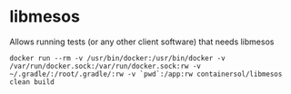 # libmesos
Allows running tests (or any other client software) that needs libmesos
```
docker run --rm -v /usr/bin/docker:/usr/bin/docker -v /var/run/docker.sock:/var/run/docker.sock:rw -v ~/.gradle/:/root/.gradle/:rw -v `pwd`:/app:rw containersol/libmesos clean build
```
